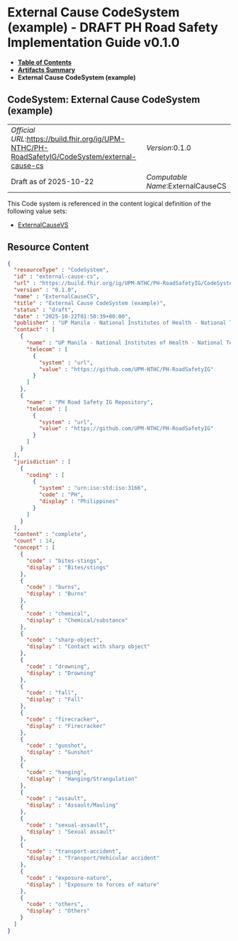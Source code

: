 # External Cause CodeSystem (example) - DRAFT PH Road Safety Implementation Guide v0.1.0

* [**Table of Contents**](toc.md)
* [**Artifacts Summary**](artifacts.md)
* **External Cause CodeSystem (example)**

## CodeSystem: External Cause CodeSystem (example) 

| | |
| :--- | :--- |
| *Official URL*:https://build.fhir.org/ig/UPM-NTHC/PH-RoadSafetyIG/CodeSystem/external-cause-cs | *Version*:0.1.0 |
| Draft as of 2025-10-22 | *Computable Name*:ExternalCauseCS |

 This Code system is referenced in the content logical definition of the following value sets: 

* [ExternalCauseVS](ValueSet-external-cause-vs.md)



## Resource Content

```json
{
  "resourceType" : "CodeSystem",
  "id" : "external-cause-cs",
  "url" : "https://build.fhir.org/ig/UPM-NTHC/PH-RoadSafetyIG/CodeSystem/external-cause-cs",
  "version" : "0.1.0",
  "name" : "ExternalCauseCS",
  "title" : "External Cause CodeSystem (example)",
  "status" : "draft",
  "date" : "2025-10-22T01:50:39+00:00",
  "publisher" : "UP Manila - National Institutes of Health - National Telehealth Center",
  "contact" : [
    {
      "name" : "UP Manila - National Institutes of Health - National Telehealth Center",
      "telecom" : [
        {
          "system" : "url",
          "value" : "https://github.com/UPM-NTHC/PH-RoadSafetyIG"
        }
      ]
    },
    {
      "name" : "PH Road Safety IG Repository",
      "telecom" : [
        {
          "system" : "url",
          "value" : "https://github.com/UPM-NTHC/PH-RoadSafetyIG"
        }
      ]
    }
  ],
  "jurisdiction" : [
    {
      "coding" : [
        {
          "system" : "urn:iso:std:iso:3166",
          "code" : "PH",
          "display" : "Philippines"
        }
      ]
    }
  ],
  "content" : "complete",
  "count" : 14,
  "concept" : [
    {
      "code" : "bites-stings",
      "display" : "Bites/stings"
    },
    {
      "code" : "burns",
      "display" : "Burns"
    },
    {
      "code" : "chemical",
      "display" : "Chemical/substance"
    },
    {
      "code" : "sharp-object",
      "display" : "Contact with sharp object"
    },
    {
      "code" : "drowning",
      "display" : "Drowning"
    },
    {
      "code" : "fall",
      "display" : "Fall"
    },
    {
      "code" : "firecracker",
      "display" : "Firecracker"
    },
    {
      "code" : "gunshot",
      "display" : "Gunshot"
    },
    {
      "code" : "hanging",
      "display" : "Hanging/Strangulation"
    },
    {
      "code" : "assault",
      "display" : "Assault/Mauling"
    },
    {
      "code" : "sexual-assault",
      "display" : "Sexual assault"
    },
    {
      "code" : "transport-accident",
      "display" : "Transport/Vehicular accident"
    },
    {
      "code" : "exposure-nature",
      "display" : "Exposure to forces of nature"
    },
    {
      "code" : "others",
      "display" : "Others"
    }
  ]
}

```

